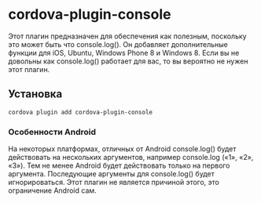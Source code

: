 <!---
    Licensed to the Apache Software Foundation (ASF) under one
    or more contributor license agreements.  See the NOTICE file
    distributed with this work for additional information
    regarding copyright ownership.  The ASF licenses this file
    to you under the Apache License, Version 2.0 (the
    "License"); you may not use this file except in compliance
    with the License.  You may obtain a copy of the License at

      http://www.apache.org/licenses/LICENSE-2.0

    Unless required by applicable law or agreed to in writing,
    software distributed under the License is distributed on an
    "AS IS" BASIS, WITHOUT WARRANTIES OR CONDITIONS OF ANY
    KIND, either express or implied.  See the License for the
    specific language governing permissions and limitations
    under the License.
-->

# cordova-plugin-console

Этот плагин предназначен для обеспечения как полезным, поскольку это может быть что console.log(). Он добавляет дополнительные функции для iOS, Ubuntu, Windows Phone 8 и Windows 8. Если вы не довольны как console.log() работает для вас, то вы вероятно не нужен этот плагин.

## Установка

    cordova plugin add cordova-plugin-console

### Особенности Android

На некоторых платформах, отличных от Android console.log() будет действовать на нескольких аргументов, например console.log («1», «2», «3»). Тем не менее Android будет действовать только на первого аргумента. Последующие аргументы для console.log() будет игнорироваться. Этот плагин не является причиной этого, это ограничение Android сам.
